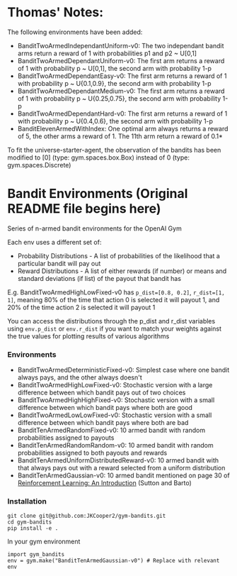 # Thomas' Notes:

The following environments have been added:
* BanditTwoArmedIndependantUniform-v0: The two independant bandit arms return a reward of 1 with probabilities p1 and p2 ~ U[0,1]
* BanditTwoArmedDependantUniform-v0: The first arm returns a reward of 1 with probability p ~ U[0,1], the second arm with probability 1-p
* BanditTwoArmedDependantEasy-v0: The first arm returns a reward of 1 with probability p ~ U{0.1,0.9}, the second arm with probability 1-p
* BanditTwoArmedDependantMedium-v0: The first arm returns a reward of 1 with probability p ~ U{0.25,0.75}, the second arm with probability 1-p
* BanditTwoArmedDependantHard-v0: The first arm returns a reward of 1 with probability p ~ U{0.4,0.6}, the second arm with probability 1-p
* BanditElevenArmedWithIndex: One optimal arm always returns a reward of 5, the other arms a reward of 1. The 11th arm return a reward of 0.1*<Index of the optimal arm>


To fit the universe-starter-agent, the observation of the bandits has been modified to [0] (type: gym.spaces.box.Box) instead of 0 (type: gym.spaces.Discrete)

# Bandit Environments (Original README file begins here)

Series of n-armed bandit environments for the OpenAI Gym

Each env uses a different set of:
* Probability Distributions - A list of probabilities of the likelihood that a particular bandit will pay out
* Reward Distributions - A list of either rewards (if number) or means and standard deviations (if list) of the payout that bandit has

E.g. BanditTwoArmedHighLowFixed-v0 has `p_dist=[0.8, 0.2]`, `r_dist=[1, 1]`, meaning 80% of the time that action 0 is
selected it will payout 1, and 20% of the time action 2 is selected it will payout 1

You can access the distributions through the p_dist and r_dist variables using `env.p_dist` or `env.r_dist` if you want to match
your weights against the true values for plotting results of various algorithms



### Environments
* BanditTwoArmedDeterministicFixed-v0: Simplest case where one bandit always pays, and the other always doesn't
* BanditTwoArmedHighLowFixed-v0: Stochastic version with a large difference between which bandit pays out of two choices
* BanditTwoArmedHighHighFixed-v0: Stochastic version with a small difference between which bandit pays where both are good
* BanditTwoArmedLowLowFixed-v0: Stochastic version with a small difference between which bandit pays where both are bad
* BanditTenArmedRandomFixed-v0: 10 armed bandit with random probabilities assigned to payouts
* BanditTenArmedRandomRandom-v0: 10 armed bandit with random probabilities assigned to both payouts and rewards
* BanditTenArmedUniformDistributedReward-v0: 10 armed bandit with that always pays out with a reward selected from a uniform distribution
* BanditTenArmedGaussian-v0: 10 armed bandit mentioned on page 30 of [Reinforcement Learning: An Introduction](https://www.dropbox.com/s/b3psxv2r0ccmf80/book2015oct.pdf?dl=0) (Sutton and Barto)

### Installation
```
git clone git@github.com:JKCooper2/gym-bandits.git
cd gym-bandits
pip install -e .
```

In your gym environment
```
import gym_bandits
env = gym.make("BanditTenArmedGaussian-v0") # Replace with relevant env
```